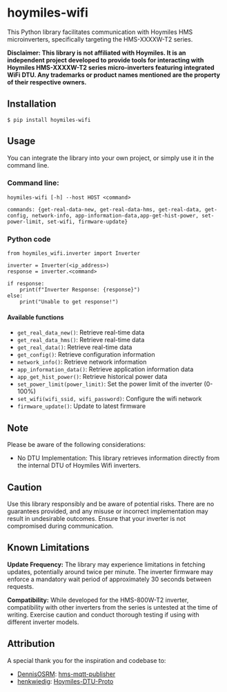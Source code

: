 # hoymiles-wifi


This Python library facilitates communication with Hoymiles HMS microinverters, specifically targeting the HMS-XXXXW-T2 series.

**Disclaimer: This library is not affiliated with Hoymiles. It is an independent project developed to provide tools for interacting with Hoymiles HMS-XXXXW-T2 series micro-inverters featuring integrated WiFi DTU. Any trademarks or product names mentioned are the property of their respective owners.**


## Installation

```
$ pip install hoymiles-wifi
```

## Usage

You can integrate the library into your own project, or simply use it in the command line.

### Command line:

```
hoymiles-wifi [-h] --host HOST <command>

commands: {get-real-data-new, get-real-data-hms, get-real-data, get-config, network-info, app-information-data,app-get-hist-power, set-power-limit, set-wifi, firmware-update}
```

### Python code

```
from hoymiles_wifi.inverter import Inverter

inverter = Inverter(<ip_address>)
response = inverter.<command>

if response:
    print(f"Inverter Response: {response}")
else:
    print("Unable to get response!")
```

#### Available functions
- `get_real_data_new()`: Retrieve real-time data
- `get_real_data_hms()`: Retrieve real-time data
- `get_real_data()`: Retrieve real-time data
- `get_config()`: Retrieve configuration information
- `network_info()`: Retrieve network information
- `app_information_data()`: Retrieve application information data
- `app_get_hist_power()`: Retrieve historical power data
- `set_power_limit(power_limit)`: Set the power limit of the inverter (0-100%)
- `set_wifi(wifi_ssid, wifi_password)`: Configure the wifi network
- `firmware_update()`: Update to latest firmware

## Note

Please be aware of the following considerations:

 - No DTU Implementation: This library
   retrieves information directly from the internal DTU of Hoymiles Wifi
   inverters.

## Caution

Use this library responsibly and be aware of potential risks. There are no guarantees provided, and any misuse or incorrect implementation may result in undesirable outcomes. Ensure that your inverter is not compromised during communication.

  
## Known Limitations

**Update Frequency:** The library may experience limitations in fetching updates, potentially around twice per minute. The inverter firmware may enforce a mandatory wait period of approximately 30 seconds between requests.

**Compatibility:** While developed for the HMS-800W-T2 inverter, compatibility with other inverters from the series is untested at the time of writing. Exercise caution and conduct thorough testing if using with different inverter models.

## Attribution

A special thank you for the inspiration and codebase to:
 - [DennisOSRM](https://github.com/DennisOSRM): [hms-mqtt-publisher](https://github.com/DennisOSRM/hms-mqtt-publisher)
 - [henkwiedig](https://github.com/henkwiedig): [Hoymiles-DTU-Proto](https://github.com/henkwiedig/Hoymiles-DTU-Proto)
